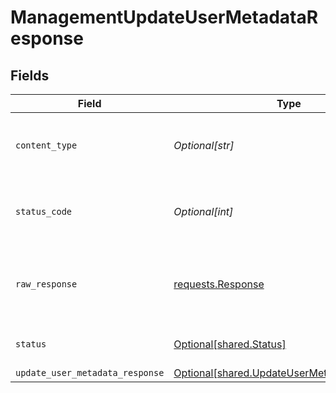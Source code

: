 # ManagementUpdateUserMetadataResponse


## Fields

| Field                                                                                                | Type                                                                                                 | Required                                                                                             | Description                                                                                          |
| ---------------------------------------------------------------------------------------------------- | ---------------------------------------------------------------------------------------------------- | ---------------------------------------------------------------------------------------------------- | ---------------------------------------------------------------------------------------------------- |
| `content_type`                                                                                       | *Optional[str]*                                                                                      | :heavy_check_mark:                                                                                   | HTTP response content type for this operation                                                        |
| `status_code`                                                                                        | *Optional[int]*                                                                                      | :heavy_check_mark:                                                                                   | HTTP response status code for this operation                                                         |
| `raw_response`                                                                                       | [requests.Response](https://requests.readthedocs.io/en/latest/api/#requests.Response)                | :heavy_minus_sign:                                                                                   | Raw HTTP response; suitable for custom response parsing                                              |
| `status`                                                                                             | [Optional[shared.Status]](undefined/models/shared/status.md)                                         | :heavy_minus_sign:                                                                                   | Default error response                                                                               |
| `update_user_metadata_response`                                                                      | [Optional[shared.UpdateUserMetadataResponse]](undefined/models/shared/updateusermetadataresponse.md) | :heavy_minus_sign:                                                                                   | OK                                                                                                   |